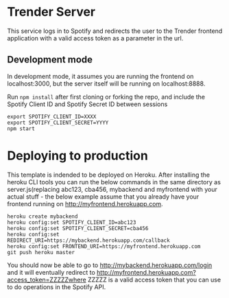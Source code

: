 # Trender Server 

This service logs in to Spotify and redirects the user to the Trender frontend application with a valid access token as a parameter in the url.

## Development mode

In development mode, it assumes you are running the frontend on localhost:3000, but the server itself will be running on localhost:8888.

Run `npm install` after first cloning or forking the repo, and include the Spotify Client ID and Spotify Secret ID between sessions
```
export SPOTIFY_CLIENT_ID=XXXX
export SPOTIFY_CLIENT_SECRET=YYYY
npm start
```
# Deploying to production

This template is indended to be deployed on Heroku. After installing the heroku CLI tools you can run the below commands in the same directory as server.js(replacing abc123, cba456, mybackend and myfrontend with your actual stuff - the below example assume that you already have your frontend running on http://myfrontend.herokuapp.com.

```
heroku create mybackend
heroku config:set SPOTIFY_CLIENT_ID=abc123
heroku config:set SPOTIFY_CLIENT_SECRET=cba456
heroku config:set REDIRECT_URI=https://mybackend.herokuapp.com/callback
heroku config:set FRONTEND_URI=https://myfrontend.herokuapp.com
git push heroku master
```

You should now be able to go to http://mybackend.herokuapp.com/login and it will eventually redirect to http://myfrontend.herokuapp.com?access_token=ZZZZZwhere ZZZZZ is a valid access token that you can use to do operations in the Spotify API.
